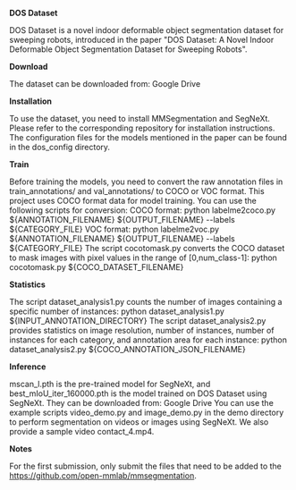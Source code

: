 **DOS Dataset**

DOS Dataset is a novel indoor deformable object segmentation dataset for sweeping robots, introduced in the paper "DOS Dataset: A Novel Indoor Deformable Object Segmentation Dataset for Sweeping Robots".

**Download**

The dataset can be downloaded from:
Google Drive

**Installation**

To use the dataset, you need to install MMSegmentation and SegNeXt. Please refer to the corresponding repository for installation instructions.
The configuration files for the models mentioned in the paper can be found in the dos_config directory.

**Train**

Before training the models, you need to convert the raw annotation files in train_annotations/ and val_annotations/ to COCO or VOC format. This project uses COCO format data for model training. You can use the following scripts for conversion:
COCO format: python labelme2coco.py ${ANNOTATION_FILENAME} ${OUTPUT_FILENAME} --labels ${CATEGORY_FILE}
VOC format: python labelme2voc.py ${ANNOTATION_FILENAME} ${OUTPUT_FILENAME} --labels ${CATEGORY_FILE}
The script cocotomask.py converts the COCO dataset to mask images with pixel values in the range of [0,num_class-1]:
python cocotomask.py ${COCO_DATASET_FILENAME}

**Statistics**

The script dataset_analysis1.py counts the number of images containing a specific number of instances:
python dataset_analysis1.py ${INPUT_ANNOTATION_DIRECTORY}
The script dataset_analysis2.py provides statistics on image resolution, number of instances, number of instances for each category, and annotation area for each instance:
python dataset_analysis2.py ${COCO_ANNOTATION_JSON_FILENAME}

**Inference**

mscan_l.pth is the pre-trained model for SegNeXt, and best_mIoU_iter_160000.pth is the model trained on DOS Dataset using SegNeXt. They can be downloaded from:
Google Drive
You can use the example scripts video_demo.py and image_demo.py in the demo directory to perform segmentation on videos or images using SegNeXt. We also provide a sample video contact_4.mp4.

**Notes**

For the first submission, only submit the files that need to be added to the https://github.com/open-mmlab/mmsegmentation.
